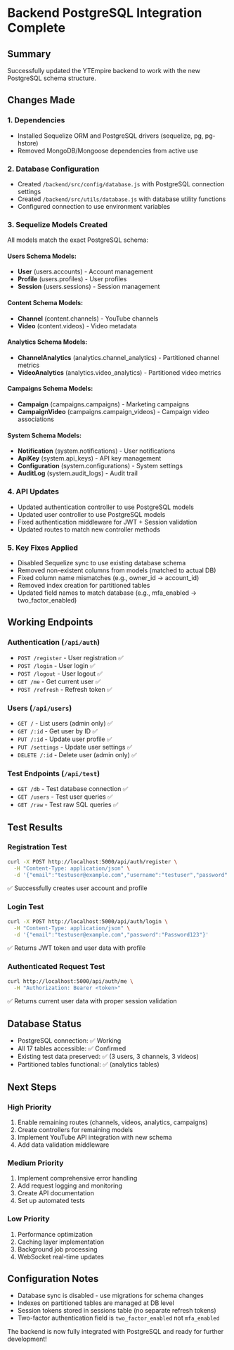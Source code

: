 # Backend PostgreSQL Integration Complete

## Summary

Successfully updated the YTEmpire backend to work with the new PostgreSQL schema structure.

## Changes Made

### 1. Dependencies

- Installed Sequelize ORM and PostgreSQL drivers (sequelize, pg, pg-hstore)
- Removed MongoDB/Mongoose dependencies from active use

### 2. Database Configuration

- Created `/backend/src/config/database.js` with PostgreSQL connection settings
- Created `/backend/src/utils/database.js` with database utility functions
- Configured connection to use environment variables

### 3. Sequelize Models Created

All models match the exact PostgreSQL schema:

#### Users Schema Models:

- **User** (users.accounts) - Account management
- **Profile** (users.profiles) - User profiles
- **Session** (users.sessions) - Session management

#### Content Schema Models:

- **Channel** (content.channels) - YouTube channels
- **Video** (content.videos) - Video metadata

#### Analytics Schema Models:

- **ChannelAnalytics** (analytics.channel_analytics) - Partitioned channel metrics
- **VideoAnalytics** (analytics.video_analytics) - Partitioned video metrics

#### Campaigns Schema Models:

- **Campaign** (campaigns.campaigns) - Marketing campaigns
- **CampaignVideo** (campaigns.campaign_videos) - Campaign video associations

#### System Schema Models:

- **Notification** (system.notifications) - User notifications
- **ApiKey** (system.api_keys) - API key management
- **Configuration** (system.configurations) - System settings
- **AuditLog** (system.audit_logs) - Audit trail

### 4. API Updates

- Updated authentication controller to use PostgreSQL models
- Updated user controller to use PostgreSQL models
- Fixed authentication middleware for JWT + Session validation
- Updated routes to match new controller methods

### 5. Key Fixes Applied

- Disabled Sequelize sync to use existing database schema
- Removed non-existent columns from models (matched to actual DB)
- Fixed column name mismatches (e.g., owner_id → account_id)
- Removed index creation for partitioned tables
- Updated field names to match database (e.g., mfa_enabled → two_factor_enabled)

## Working Endpoints

### Authentication (`/api/auth`)

- `POST /register` - User registration ✅
- `POST /login` - User login ✅
- `POST /logout` - User logout ✅
- `GET /me` - Get current user ✅
- `POST /refresh` - Refresh token ✅

### Users (`/api/users`)

- `GET /` - List users (admin only) ✅
- `GET /:id` - Get user by ID ✅
- `PUT /:id` - Update user profile ✅
- `PUT /settings` - Update user settings ✅
- `DELETE /:id` - Delete user (admin only) ✅

### Test Endpoints (`/api/test`)

- `GET /db` - Test database connection ✅
- `GET /users` - Test user queries ✅
- `GET /raw` - Test raw SQL queries ✅

## Test Results

### Registration Test

```bash
curl -X POST http://localhost:5000/api/auth/register \
  -H "Content-Type: application/json" \
  -d '{"email":"testuser@example.com","username":"testuser","password":"Password123","accountType":"creator"}'
```

✅ Successfully creates user account and profile

### Login Test

```bash
curl -X POST http://localhost:5000/api/auth/login \
  -H "Content-Type: application/json" \
  -d '{"email":"testuser@example.com","password":"Password123"}'
```

✅ Returns JWT token and user data with profile

### Authenticated Request Test

```bash
curl http://localhost:5000/api/auth/me \
  -H "Authorization: Bearer <token>"
```

✅ Returns current user data with proper session validation

## Database Status

- PostgreSQL connection: ✅ Working
- All 17 tables accessible: ✅ Confirmed
- Existing test data preserved: ✅ (3 users, 3 channels, 3 videos)
- Partitioned tables functional: ✅ (analytics tables)

## Next Steps

### High Priority

1. Enable remaining routes (channels, videos, analytics, campaigns)
2. Create controllers for remaining models
3. Implement YouTube API integration with new schema
4. Add data validation middleware

### Medium Priority

1. Implement comprehensive error handling
2. Add request logging and monitoring
3. Create API documentation
4. Set up automated tests

### Low Priority

1. Performance optimization
2. Caching layer implementation
3. Background job processing
4. WebSocket real-time updates

## Configuration Notes

- Database sync is disabled - use migrations for schema changes
- Indexes on partitioned tables are managed at DB level
- Session tokens stored in sessions table (no separate refresh tokens)
- Two-factor authentication field is `two_factor_enabled` not `mfa_enabled`

The backend is now fully integrated with PostgreSQL and ready for further development!

